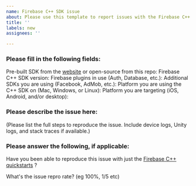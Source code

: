 ```yaml
---
name: Firebase C++ SDK issue
about: Please use this template to report issues with the Firebase C++ SDK.
title: ''
labels: new
assignees: ''

---
```


### Please fill in the following fields:
Pre-built SDK from the [website](https://firebase.google.com/download/cpp) or open-source from this repo:
Firebase C++ SDK version: 
Firebase plugins in use (Auth, Database, etc.):
Additional SDKs you are using (Facebook, AdMob, etc.): 
Platform you are using the C++ SDK on (Mac, Windows, or Linux): 
Platform you are targeting (iOS, Android, and/or desktop): 

### Please describe the issue here:
(Please list the full steps to reproduce the issue. Include device logs, Unity logs, and stack traces if available.)

### Please answer the following, if applicable:
Have you been able to reproduce this issue with just the [Firebase C++ quickstarts](https://github.com/firebase/quickstart-cpp) ?

What's the issue repro rate? (eg 100%, 1/5 etc)

